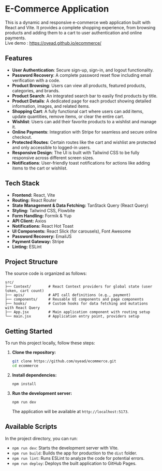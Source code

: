 # E-Commerce Application

This is a dynamic and responsive e-commerce web application built with React and Vite. It provides a complete shopping experience, from browsing products and adding them to a cart to user authentication and online payments.  
Live demo : https://oyead.github.io/ecommerce/

## Features

-   **User Authentication**: Secure sign-up, sign-in, and logout functionality.
-   **Password Recovery**: A complete password reset flow including email verification with a code.
-   **Product Browsing**: Users can view all products, featured products, categories, and brands.
-   **Product Search**: An integrated search bar to easily find products by title.
-   **Product Details**: A dedicated page for each product showing detailed information, images, and related items.
-   **Shopping Cart**: A fully functional cart where users can add items, update quantities, remove items, or clear the entire cart.
-   **Wishlist**: Users can add their favorite products to a wishlist and manage it.
-   **Online Payments**: Integration with Stripe for seamless and secure online checkout.
-   **Protected Routes**: Certain routes like the cart and wishlist are protected and only accessible to logged-in users.
-   **Responsive Design**: The UI is built with Tailwind CSS to be fully responsive across different screen sizes.
-   **Notifications**: User-friendly toast notifications for actions like adding items to the cart or wishlist.

## Tech Stack

-   **Frontend:** React, Vite
-   **Routing:** React Router
-   **State Management & Data Fetching:** TanStack Query (React Query)
-   **Styling:** Tailwind CSS, Flowbite
-   **Form Handling:** Formik & Yup
-   **API Client:** Axios
-   **Notifications:** React Hot Toast
-   **UI Components:** React Slick (for carousels), Font Awesome
-   **Password Recovery:** EmailJS
-   **Payment Gateway:** Stripe
-   **Linting:** ESLint

## Project Structure

The source code is organized as follows:

```
src/
├── Context/        # React Context providers for global state (user token, cart count)
├── apis/           # API call definitions (e.g., payment)
├── components/     # Reusable UI components and page components
├── hooks/          # Custom hooks for data fetching and mutations with React Query
├── App.jsx         # Main application component with routing setup
└── main.jsx        # Application entry point, providers setup
```

## Getting Started

To run this project locally, follow these steps:

1.  **Clone the repository:**
    ```bash
    git clone https://github.com/oyead/ecommerce.git
    cd ecommerce
    ```

2.  **Install dependencies:**
    ```bash
    npm install
    ```

3.  **Run the development server:**
    ```bash
    npm run dev
    ```
    The application will be available at `http://localhost:5173`.

## Available Scripts

In the project directory, you can run:

-   `npm run dev`: Starts the development server with Vite.
-   `npm run build`: Builds the app for production to the `dist` folder.
-   `npm run lint`: Runs ESLint to analyze the code for potential errors.
-   `npm run deploy`: Deploys the built application to GitHub Pages.
